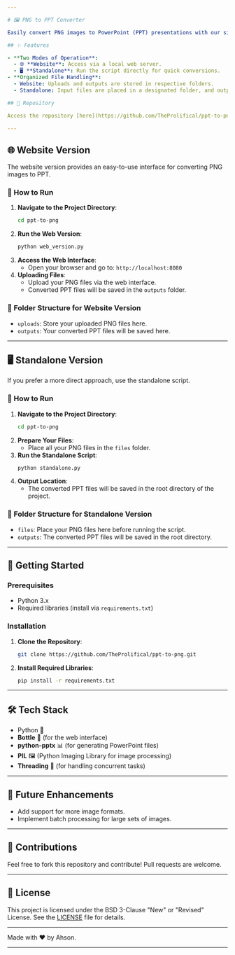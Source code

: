 ```yaml
---

# 🖼️ PNG to PPT Converter

Easily convert PNG images to PowerPoint (PPT) presentations with our simple tool! This project offers two methods: a web interface and a standalone script. 🎨

## ✨ Features

- **Two Modes of Operation**:
  - 🌐 **Website**: Access via a local web server.
  - 🖥️ **Standalone**: Run the script directly for quick conversions.
- **Organized File Handling**:
  - Website: Uploads and outputs are stored in respective folders.
  - Standalone: Input files are placed in a designated folder, and output files are stored at the root directory.

## 📁 Repository

Access the repository [here](https://github.com/TheProlifical/ppt-to-png).

---
```


## 🌐 Website Version

The website version provides an easy-to-use interface for converting PNG images to PPT. 

### 🔧 How to Run

1. **Navigate to the Project Directory**:
    ```bash
    cd ppt-to-png
    ```
2. **Run the Web Version**:
    ```bash
    python web_version.py
    ```
3. **Access the Web Interface**:
    - Open your browser and go to: `http://localhost:8080`
4. **Uploading Files**:
    - Upload your PNG files via the web interface.
    - Converted PPT files will be saved in the `outputs` folder.
  
### 📁 Folder Structure for Website Version
- `uploads`: Store your uploaded PNG files here.
- `outputs`: Your converted PPT files will be saved here.

---

## 🖥️ Standalone Version

If you prefer a more direct approach, use the standalone script.

### 🔧 How to Run

1. **Navigate to the Project Directory**:
    ```bash
    cd ppt-to-png
    ```
2. **Prepare Your Files**:
    - Place all your PNG files in the `files` folder.
3. **Run the Standalone Script**:
    ```bash
    python standalone.py
    ```
4. **Output Location**:
    - The converted PPT files will be saved in the root directory of the project.

### 📁 Folder Structure for Standalone Version
- `files`: Place your PNG files here before running the script.
- `outputs`: The converted PPT files will be saved in the root directory.

---

## 🚀 Getting Started

### Prerequisites

- Python 3.x
- Required libraries (install via `requirements.txt`)

### Installation

1. **Clone the Repository**:
    ```bash
    git clone https://github.com/TheProlifical/ppt-to-png.git
    ```
2. **Install Required Libraries**:
    ```bash
    pip install -r requirements.txt
    ```

---

## 🛠️ Tech Stack

- Python 🐍
- **Bottle** 🍾 (for the web interface)
- **python-pptx** 📊 (for generating PowerPoint files)
- **PIL** 🖼️ (Python Imaging Library for image processing)
- **Threading** 🧵 (for handling concurrent tasks)

---

## 🎯 Future Enhancements

- Add support for more image formats.
- Implement batch processing for large sets of images.

---

## 🤝 Contributions

Feel free to fork this repository and contribute! Pull requests are welcome.

---

## 📄 License

This project is licensed under the BSD 3-Clause "New" or "Revised" License. See the [LICENSE](LICENSE) file for details.

---

Made with ❤️ by Ahson.

---
